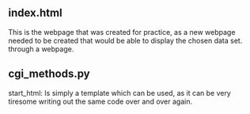 ## index.html 
This is the webpage that was created for practice, as a new webpage needed to be created that would be able to display the chosen data set. through a webpage.
 
## cgi_methods.py
start_html: Is simply a template which can be used, as it can be very tiresome writing out the same code over and over again.

